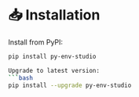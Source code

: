 # 📥 Installation

Install from PyPI:

```bash
pip install py-env-studio

Upgrade to latest version:
```bash
pip install --upgrade py-env-studio
